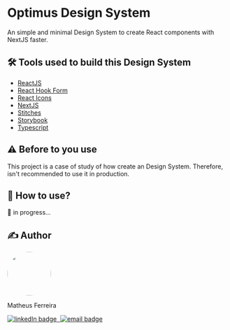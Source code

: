 # Optimus Design System

 An simple and minimal Design System to create React components with NextJS faster.

## 🛠️ Tools used to build this Design System
- [ReactJS](https://reactjs.org/)
- [React Hook Form](https://react-hook-form.com/)
- [React Icons](https://react-icons.github.io/react-icons/)
- [NextJS](https://nextjs.org/)
- [Stitches](https://stitches.dev/)
- [Storybook](https://storybook.js.org/)
- [Typescript](https://www.typescriptlang.org/)

## ⚠️ Before to you use
 This project is a case of study of how create an Design System. Therefore, isn't recommended to use it in production.

## 🚀 How to use?
🚧 in progress...

## ✍️ Author
<div>
    <img src="https://www.github.com/MattFerreira18.png" style="border-radius: 50%" width="100px">
    <p>Matheus Ferreira</p>
      <div>
    <a href="https://www.linkedin.com/in/matheus-ferreira-9267091b3/">
      <img src="https://img.shields.io/badge/-Matheus-blue?style=flat-square&logo=Linkedin&logoColor=white" alt="linkedIn badge">
    </a>
    <a href="https://github.com/MattFerreira18">
      <img src="https://img.shields.io/badge/-MattFerreira18-0d1117?style=flat-square&logo=github&logoColor=white" alt="">
    </a>
    <a href="mailto:matheusferreira.dev@gmail.com">
      <img src="https://img.shields.io/badge/-matheusferreira.dev@gmail.com-c14438?style=flat-square&logo=Gmail&logoColor=white" alt="email badge">
    </a>
  </div>
</div>
